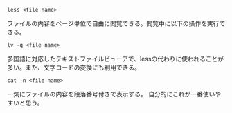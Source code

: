 ```
less <file name>
```
ファイルの内容をページ単位で自由に閲覧できる。閲覧中に以下の操作を実行できる。

```
lv -q <file name>
```
多国語に対応したテキストファイルビューアで、lessの代わりに使われることが多い。また、文字コードの変換にも利用できる。

```
cat -n <file name>
```
一気にファイルの内容を段落番号付きで表示する。
自分的にこれが一番使いやすいと思う。
